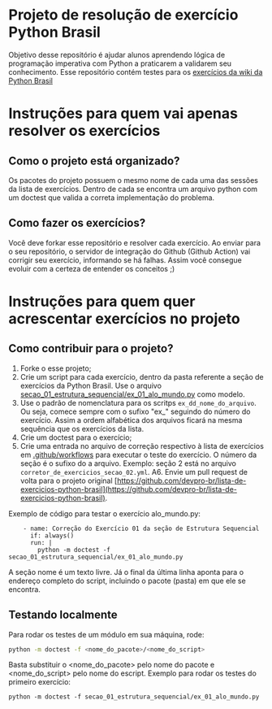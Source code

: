 # Projeto de resolução de exercício Python Brasil

Objetivo desse repositório é ajudar alunos aprendendo lógica de programação imperativa com Python a praticarem a validarem seu conhecimento.
Esse repositório contém testes para os [exercícios da wiki da Python Brasil](https://wiki.python.org.br/ListaDeExercicios)

# Instruções para quem vai apenas resolver os exercícios
## Como o projeto está organizado?

Os pacotes do projeto possuem o mesmo nome de cada uma das sessões da lista de exercícios.
Dentro de cada se encontra um arquivo python com um doctest que valida a correta implementação do problema.

## Como fazer os exercícios?

Você deve forkar esse repositório e resolver cada exercício. Ao enviar para o seu repositório, o servidor de integração do Github (Github Action) vai corrigir seu exercício, informando se há falhas.
Assim você consegue evoluir com a certeza de entender os conceitos ;)

# Instruções para quem quer acrescentar exercícios no projeto
## Como contribuir para o projeto?

1. Forke o esse projeto;
2. Crie um script para cada exercício, dentro da pasta referente a seção de exercícios da Python Brasil. Use o arquivo [secao_01_estrutura_sequencial/ex_01_alo_mundo.py](secao_01_estrutura_sequencial/ex_01_alo_mundo.py) como modelo.
3. Use o padrão de nomenclatura para os scritps `ex_dd_nome_do_arquivo`. Ou seja, comece sempre com o sufixo "ex_" seguindo do número do exercício. Assim a ordem alfabética dos arquivos ficará na mesma sequência que os exercícios da lista.
4. Crie um doctest para o exercício;
5. Crie uma entrada no arquivo de correção respectivo à lista de exercícios em [.github/workflows](.github/workflows) para executar o teste do exercício. O número da seção é o sufixo do a arquivo. Exemplo: seção 2 está no arquivo `corretor_de_exercicios_secao_02.yml`.
A6. Envie um pull request de volta para o projeto original [https://github.com/devpro-br/lista-de-exercicios-python-brasil](https://github.com/devpro-br/lista-de-exercicios-python-brasil).

Exemplo de código para testar o exercício alo_mundo.py:

```
    - name: Correção do Exercício 01 da seção de Estrutura Sequencial
      if: always()
      run: |
        python -m doctest -f secao_01_estrutura_sequencial/ex_01_alo_mundo.py
```
A seção nome é um texto livre. Já o final da última linha aponta para o endereço completo do script, incluindo o pacote (pasta) em que ele se encontra.

## Testando localmente
Para rodar os testes de um módulo em sua máquina, rode: 
```sh
python -m doctest -f <nome_do_pacote>/<nome_do_script>
```
Basta substituir o <nome_do_pacote> pelo nome do pacote e <nome_do_script> pelo nome do escript.
Exemplo para rodar os testes do primeiro exercício:

```
python -m doctest -f secao_01_estrutura_sequencial/ex_01_alo_mundo.py 
```




